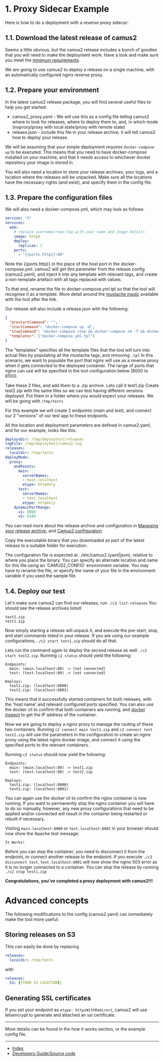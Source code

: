 # 1. Proxy Sidecar Example

Here is how to do a deployment with a reverse proxy sidecar:

## 1.1. Download the latest release of camus2

Seems a little obvious, but the camus2 release includes a bunch of goodies that you will need to make the deployment work.
Have a look and make sure you meet the [minimum requirements](/hx-deploy-tool/docs/userguide/1-welcome/5-minimum-requirements).

We are going to use camus2 to deploy a release on a single machine, with an automatically configured nginx reverse proxy.

## 1.2. Prepare your environment

In the latest camus2 release package, you will find several useful files to help you get started:

- camus2_proxy.yaml - We will use this as a config file telling camus2 where to look for releases, where to deploy them to, and, in which mode (noproxy/proxy with local state/proxy with remote state)
- release.json - include this file in your release archive, it will tell camus2 how to deploy your release.

We will be assuming that your simple deployment requires `docker-compose up` to be executed.
This means that you need to have docker-compose installed on your machine, and that it needs access to whichever docker repository your image is stored in.

You will also need a location to store your release archives, your logs, and a location where the releases will be unpacked.
Make sure all the locations have the necessary rights (and exist), and specify them in the config file.

## 1.3. Prepare the configuration files

We will also need a docker-compose.yml, which may look as follows:

```yaml
version: "3"
services:
  web:
    # replace username/repo:tag with your name and image details
    image: httpd
    deploy:
      replicas: 1
    ports:
      - "{{ports.http}}:80"
```

Note the {{ports.http}} in the place of the host port in the docker-compose.yml.
camus2 will get this parameter from the release config (camus2.yaml), and inject it into any template with relevant tags, and create a non-template artefact with all tags replaced with values.

To that end, rename the file to docker-compose.yml.tpl so that the tool will recognise it as a template. More detail around the [mustache magic](/hx-deploy-tool/docs/userguide/3-reference/3-templateanything) available with the tool after the link.

Our release will also include a release.json with the following:

```json
{
  "prestartCommand": "",
  "startCommand": "docker-compose up -d",
  "stopCommand": "docker-compose stop && docker-compose rm -f && docker system prune -f",
  "templates": ["docker-compose.yml.tpl"]
}
```

The "templates" specifies all the template files that the tool will turn into actual files by populating all the mustache tags, and removing `.tpl`
In this scenario, we want to populate the port that nginx will use as a reverse proxy when it gets connected to the deployed container. The range of ports that nginx can use will be specified in the tool configuration below (8000 to 8100).

Take these 2 files, and add them to a .zip archive. Lets call it test1.zip
Create test2.zip with the same files so we can test having different versions deployed.
Put them in a folder where you would expect your releases.
We will be going with `/tmp/tests`

For this example we will create 2 endpoints (_main_ and _test_), and connect our 2 "versions" of our test app to these endpoints.

All the location and deployment parameters are defined in camus2.yaml, and for our example, looks like this:

```yaml
deploysDir: /tmp/deploytest/releases
logFile: /tmp/deploytest/camus2.log
releases:
  localdir: /tmp/tests
deployMode:
  proxy:
    endPoints:
      main:
        serverNames:
        - main.localhost
        etype: httpOnly
      test:
        serverNames:
        - test.localhost
        etype: httpOnly
    dynamicPortRange:
      v1: 8000
      v2: 8100

```

You can read more about the release archive and configuration in [Managing your release archive](/hx-deploy-tool/docs/userguide/3-reference/2-release-archive), and [Camus2 configuration](/hx-deploy-tool/docs/userguide/3-reference/1-camus2-config)

Copy the executable binary that you downloaded as part of the latest release to a suitable folder for execution.

The configuration file is expected at ../etc/camus2.(yaml|json), relative to where you place the binary. You can specify an alternate location and name for this file using an `CAMUS2_CONFIG' environment variable. You may have to rename the file, or specify the name of your file in the environment variable if you used the sample file.

## 1.4. Deploy our test

Let's make sure camus2 can find our releases, run `./c2 list-releases`
You should see the release archives listed:

```
test2.zip
test1.zip
```

Now simply starting a release will unpack it, and execute the pre-start, stop, and start commands listed in your release.
If you are using our example configurations, `./c2 start test1.zip` should do all that.

Lets run the command again to deploy the second release as well `./c2 start test2.zip`. Running `c2 status` should yield the following:

```
Endpoints:
  main: (main.localhost:80) -> (not connected)
  test: (test.localhost:80) -> (not connected)

Deploys:
  test1.zip: (localhost:8000)
  test2.zip: (localhost:8001)
```

This means that it successfully started containers for both releases, with the 'host name' and relevant configured ports specified.
You can also use the docker cli to confirm that both containers are running, and [docker inspect](https://docs.docker.com/engine/reference/commandline/inspect/) to get the IP address of the container. 

Now we are going to deploy a nginx proxy to manage the routing of these two containers.
Running `c2 connect main test1.zip` and `c2 connect test test2.zip` will use the parameters in the configuration to create an nginx proxy using the latest nginx docker image, and connect it using the specified ports to the relevant containers.

Running `c2 status` should now yield the following:

```
Endpoints:
  main: (main.localhost:80) -> test1.zip
  test: (test.localhost:80) -> test2.zip

Deploys:
  test1.zip: (localhost:8000)
  test2.zip: (localhost:8001)
```

You can again use the docker cli to confirm the nginx container is now running. If you want to permanently stop the nginx container you will have to do so manually, however, any new proxy configurations that need to be applied and/or connected will result in the container being restarted or rebuilt if necessary.

Visiting `main.localhost:8000` or `test.localhost:8001` in your browser should now show the Apache test message:

```
It Works!
```

Before you can stop the container, you need to disconnect it from the endpoint, or connect another release to the endpoint.
If you execute `./c2 disconnect test`, `test.localhost:8001` will now show the nginx 503 error as it is no longer connected to a container.
You can stop the release by running `./c2 stop test1.zip`

**Congratulations, you've completed a proxy deployment with camus2!!!**

# Advanced concepts

The following modifications to the config (camus2.yaml) can immediately make the tool more useful:

## Storing releases on S3

This can easily be done by replacing
```yaml
releases:
  localdir: /tmp/tests
```

with

```yaml
releases:
  S3: {{YOUR S3 LOCATION}}
```

## Generating SSL certificates

If you set your endpoint as `etype: httpsWithRedirect`, camus2 will use letsencrypt to generate and attached an ssl certificate.

___

More details can be found in the how it works section, or the example config file.

---

- [Index](/hx-deploy-tool/index)
- [Developers Guide/Source code](https://github.com/helix-collective/hx-deploy-tool)
